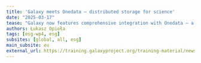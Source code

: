 ```yaml
---
title: 'Galaxy meets Onedata — distributed storage for science'
date: "2025-03-17"
tease: "Galaxy now features comprehensive integration with Onedata — a distributed data management platform. Users gain more options regarding their data sources (Bring Your Own Data) and storage locations (Bring Your Own Storage)."
authors: Łukasz Opioła
tags: [esg-wp4, esg]
subsites: [global, all, esg]
main_subsite: eu
external_url: https://training.galaxyproject.org/training-material/news/2025/03/17/galaxy-meets-onedata.html
---
```


